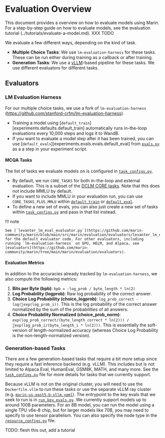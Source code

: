 # Evaluation Overview

This document provides a overview on how to evaluate models using Marin.
For a step-by-step guide on how to evaluate models, see the evaluation tutorial (../tutorials/evaluate-a-model.md). XXX TODO

We evaluate a few different ways, depending on the kind of task.

* **Multiple Choice Tasks**: We use `lm-evaluation-harness` for these tasks. These can be run either during training as a callback or after training.
* **Generation Tasks**: We use a [vLLM](https://github.com/vllm-project/vllm)-based pipeline for these tasks.
     We use different evaluators for different tasks.

## Evaluators

### LM Evaluation Harness

For our multiple choice tasks, we use a fork of `lm-evaluation-harness` (https://github.com/stanford-crfm/lm-evaluation-harness).

- Training a model using [`default_train`][experiments.defaults.default_train] automatically runs in-the-loop evaluations every 10,000 steps and logs it to WandB.
- If you want to evaluate a model step after it has been trained, you can use [`default_evals`][experiments.evals.evals.default_eval] from [`evals.py`](https://github.com/marin-community/marin/blob/main/experiments/evals/evals.py) as a a step in your experiment script.

#### MCQA Tasks
The list of tasks we evaluate models on is configured in [`task_configs.py`](https://github.com/marin-community/marin/blob/main/experiments/evals/task_configs.py).
- By default, we run `CORE_TASKS` for both in-the-loop and external evaluation. This is a subset of the [DCLM CORE tasks](https://arxiv.org/html/2406.11794v3#A7). Note that this does not include MMLU by default.
- If you want to include MMLU in your evaluation run, you can use `CORE_TASKS_PLUS_MMLU` within [`default_train`](https://github.com/marin-community/marin/blob/main/experiments/defaults.py) or [`default_eval`](https://github.com/marin-community/marin/blob/main/experiments/evals/evals.py).
- To define a new set of evals, you can also just create a new set of tasks within [`task_configs.py`](https://github.com/marin-community/marin/blob/main/experiments/evals/task_configs.py) and pass in that list instead.

!!! note

    See [`levanter_lm_eval_evaluator.py`](https://github.com/marin-community/marin/blob/main/src/marin/evaluation/evaluators/levanter_lm_eval_evaluator.py) for the default evaluator code. For other evaluators, including running `lm-evaluation-harness` on GPU, HELM, and Alpaca, see [evaluators](https://github.com/marin-community/marin/tree/main/marin/evaluation/evaluators).

#### Evaluation Metrics

In addition to the accuracies already tracked by `lm-evaluation-harness`, we also compute the following metrics:

1. **Bits per Byte (bpb)**: `bpb = -log_prob / byte_length * ln(2)`
2. **Log Probability (logprob)**: Raw log probability of the correct answer.
3. **Choice Log Probability (choice_logprob)**: `log_prob_correct - log(∑exp(log_prob_i))`.
     This is the log probability of the correct answer normalized by the sum of the probabilities of all answers.
4. **Choice Probability Normalized (choice_prob_norm)**: `exp(log_prob_correct/(byte_length_correct * ln(2))) / ∑exp(log_prob_i/(byte_length_i * ln(2)))`.
     This is essentially the soft-version of length-normalized accuracy (whereas Choice Log Probability is the non-length-normalized version).

### Generation-based Tasks

There are a few generation-based tasks that require a bit more setup since they require a fast inference backend (e.g. vLLM).
This includes but is not limited to Alpaca Eval, HumanEval, GSM8K, MATH, and many more.
See the [`task_configs.py`](https://github.com/marin-community/marin/blob/main/experiments/evals/task_configs.py) file for more details for tasks that we currently support.

Because vLLM is not on the original cluster, you will need to use the `Dockerfile.vllm` to run these tasks or use the separate vLLM ray cluster (e.g. [`marin-us-east5-b-vllm.yaml`](https://github.com/marin-community/marin/blob/main/infra/marin-us-east5-b-vllm.yaml)).
The entrypoint to the key evals that we seek to run is in [`run_key_evals.py`](https://github.com/marin-community/marin/blob/main/experiments/evals/run_key_evals.py). We currently support models up to around 100B parameters.
For an 8B model, you can run the model using a single TPU v6e-8 chip, but for larger models like 70B, you may need to specify to use tensor parallelism.
You can also specify the node type in the [`resource_configs.py`](https://github.com/marin-community/marin/blob/main/experiments/evals/resource_configs.py) file.


TODO: flesh this out, add a tutorial
